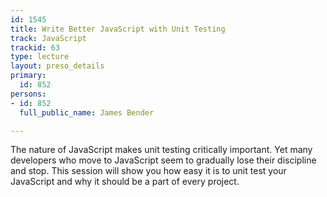 ```yaml
---
id: 1545
title: Write Better JavaScript with Unit Testing
track: JavaScript
trackid: 63
type: lecture
layout: preso_details
primary:
  id: 852
persons:
- id: 852
  full_public_name: James Bender

---
```

The nature of JavaScript makes unit testing critically important. Yet many developers who move to JavaScript seem to gradually lose their discipline and stop. This session will show you how easy it is to unit test your JavaScript and why it should be a part of every project.